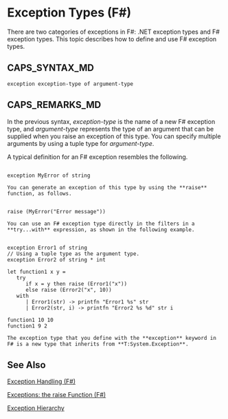 # Exception Types (F#)

There are two categories of exceptions in F#: .NET exception types and F# exception types. This topic describes how to define and use F# exception types.


## CAPS_SYNTAX_MD

```
exception exception-type of argument-type
```

## CAPS_REMARKS_MD
In the previous syntax, *exception-type* is the name of a new F# exception type, and *argument-type* represents the type of an argument that can be supplied when you raise an exception of this type. You can specify multiple arguments by using a tuple type for *argument-type*.

A typical definition for an F# exception resembles the following.

```

exception MyError of string
```

    You can generate an exception of this type by using the **raise** function, as follows.

```

raise (MyError("Error message"))
```

    You can use an F# exception type directly in the filters in a **try...with** expression, as shown in the following example.

```

exception Error1 of string
// Using a tuple type as the argument type.
exception Error2 of string * int

let function1 x y =
   try
      if x = y then raise (Error1("x"))
      else raise (Error2("x", 10))
   with
      | Error1(str) -> printfn "Error1 %s" str
      | Error2(str, i) -> printfn "Error2 %s %d" str i
 
function1 10 10
function1 9 2
```

    The exception type that you define with the **exception** keyword in F# is a new type that inherits from **T:System.Exception**.


## See Also
[Exception Handling &#40;F&#35;&#41;](Exception+Handling+%28F%23%29.md)

[Exceptions: the raise Function &#40;F&#35;&#41;](Exceptions+-+the+raise+Function+%28F%23%29.md)

[Exception Hierarchy](https://msdn.microsoft.com/en-us/library/z4c5tckx.aspx)

